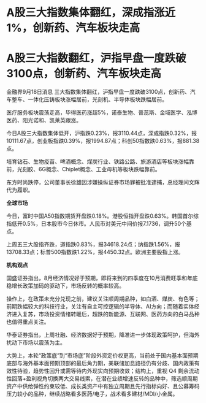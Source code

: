 # A股三大指数集体翻红，深成指涨近1%，创新药、汽车板块走高

# A股三大指数翻红，沪指早盘一度跌破3100点，创新药、汽车板块走高

金融界9月18日消息 三大指数集体翻红，沪指早盘一度跌破3100点，创新药、汽车整车、一体化压铸板块涨幅居前，光刻机、半导体板块跌幅居前。

医疗服务板块震荡走高，毕得医药涨超5%，诺泰生物、普蕊斯、金域医学、泓博医药、阳光诺和、凯莱英跟涨。

今日A股三大指数集体低开，沪指跌0.23%，报3110.44点，深成指跌0.32%，报10111.67点，创业板指跌0.39%，报1994.87点；科创50指数跌0.63%，报881.38点。

培育钻石、生物疫苗、啤酒概念、煤炭行业、铁路公路、旅游酒店等板块涨幅靠前，光刻胶、6G概念、Chiplet概念、工业母机等板块跌幅靠前。

东方时尚跌停，公司董事长徐雄因涉嫌操纵证券市场罪被批准逮捕，总经理闫文辉代为履职。

**全球市场**

今日，富时中国A50指数期货开盘跌0.18%。港股恒指开盘跌0.63%。韩国首尔综指低开0.5%，日本股市今日休市。人民币对美元中间价报7.1736，调升50个基点。

上周五三大股指齐跌，道指跌0.83%，报34618.24点；纳指跌1.56%，报13708.33点；标普500指数跌1.22%，报4450.32点。欧洲主要股指上涨。

**机构观点**

国盛证券指出，8月经济情况好于预期，即将来到的四季度在10月消费旺季和年底稳增长政策加码的驱动下，市场反转的概率较高。

操作上，在政策未充分兑现之前，建议关注顺周期品种，如白酒、煤炭、有色等；前期跌幅较大的科技行业，关注有自主可控逻辑的半导体、AI方向；而随着实体经济进入复苏，市场投资情绪转暖后，超跌的新能源、互联网、医药方向的白马品种也值得重点关注。

华泰证券指出，上周社融、经济数据好于预期，降准进一步体现政策呵护，但海外扰动下市场以震荡为主。

大势上，本轮“政策底”到“市场底”阶段外资定价权更高，当前处于国内基本面预期底部与海外基本面预期顶部的最后角力期，美联储加息路径仍有分歧、国内政策有效性待验，趋势性回升或需等待内外现实向预期收敛；结构上，重视
Q4
剩余流动性回落+盈利视角切换两大交易线索，在潜在业绩增速反转的品种中，筛选顺周期资产中供给弹性约束较低、成长类资产中有独立周期且先行指标向好、且公募筹码压力较小的品种，继续战略看多医药/电子，战术看多建材/MDI/小金属。

